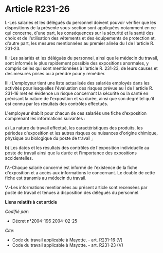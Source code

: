 # Article R231-26

I.-Les salariés et les délégués du personnel doivent pouvoir vérifier que les dispositions de la présente sous-section sont
appliquées notamment en ce qui concerne, d'une part, les conséquences sur la sécurité et la santé des choix et de
l'utilisation des vêtements et des équipements de protection et, d'autre part, les mesures mentionnées au premier alinéa du I
de l'article R. 231-23. 

II.-Les salariés et les délégués du personnel, ainsi que le médecin du travail, sont informés le plus rapidement possible des
expositions anormales, y compris celles qui sont mentionnées à l'article R. 231-23, de leurs causes et des mesures prises ou
à prendre pour y remédier. 

III.-L'employeur tient une liste actualisée des salariés employés dans les activités pour lesquelles l'évaluation des risques
prévue au I de l'article R. 231-16 met en évidence un risque concernant la sécurité ou la santé en précisant la nature de
l'exposition et sa durée, ainsi que son degré tel qu'il est connu par les résultats des contrôles effectués. 

L'employeur établit pour chacun de ces salariés une fiche d'exposition comprenant les informations suivantes : 

a) La nature du travail effectué, les caractéristiques des produits, les périodes d'exposition et les autres risques ou
nuisances d'origine chimique, physique ou biologique du poste de travail ; 

b) Les dates et les résultats des contrôles de l'exposition individuelle au poste de travail ainsi que la durée et
l'importance des expositions accidentelles. 

IV.-Chaque salarié concerné est informé de l'existence de la fiche d'exposition et a accès aux informations le concernant. Le
double de cette fiche est transmis au médecin du travail. 

V.-Les informations mentionnées au présent article sont recensées par poste de travail et tenues à disposition des délégués
du personnel.

**Liens relatifs à cet article**

_Codifié par_:

  - Décret n°2004-196 2004-02-25

_Cite_:

  - Code du travail applicable à Mayotte. - art. R231-16 (V)
  - Code du travail applicable à Mayotte. - art. R231-23 (V)
